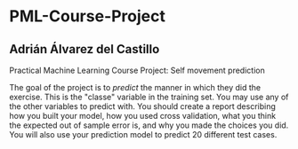 # PML-Course-Project

## Adrián Álvarez del Castillo

Practical Machine Learning Course Project: Self movement prediction

The goal of the project is to *predict* the manner in which they did the exercise. This is the "classe" variable in the training set. You may use any of the other variables to predict with. You should create a report describing how you built your model, how you used cross validation, what you think the expected out of sample error is, and why you made the choices you did. You will also use your prediction model to predict 20 different test cases.

